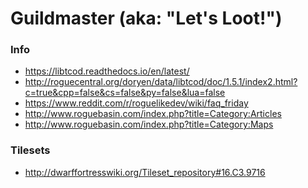Guildmaster (aka: "Let's Loot!")
================================

### Info
- https://libtcod.readthedocs.io/en/latest/
- http://roguecentral.org/doryen/data/libtcod/doc/1.5.1/index2.html?c=true&cpp=false&cs=false&py=false&lua=false
- https://www.reddit.com/r/roguelikedev/wiki/faq_friday
- http://www.roguebasin.com/index.php?title=Category:Articles
- http://www.roguebasin.com/index.php?title=Category:Maps

### Tilesets
- http://dwarffortresswiki.org/Tileset_repository#16.C3.9716
